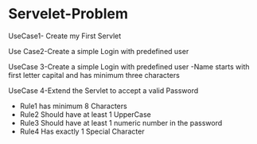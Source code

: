 # Servelet-Problem









UseCase1- Create my First Servlet










Use Case2-Create a simple Login
with predefined user


UseCase 3-Create a simple Login
with predefined user 
-Name starts with first letter capital and has minimum three characters












UseCase 4-Extend the Servlet to
accept a valid Password
 - Rule1 has minimum 8 Characters
 - Rule2  Should have at least 1 UpperCase
- Rule3 Should have at least 1 numeric number in the password
- Rule4  Has exactly 1 Special Character
